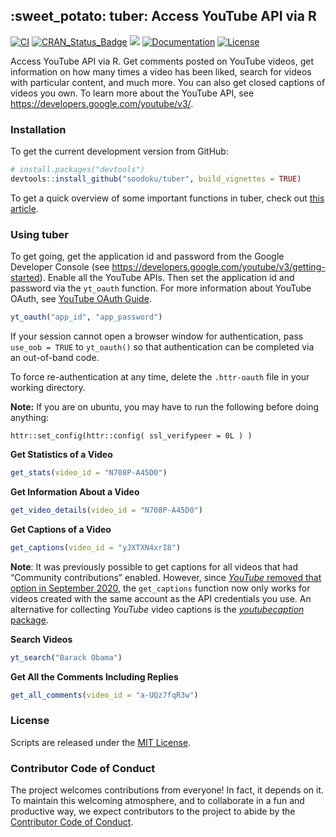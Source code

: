 
<!-- README.md is generated from README.Rmd. Please edit that file -->

## :sweet\_potato: tuber: Access YouTube API via R
[![CI](https://github.com/gojiplus/tuber/actions/workflows/r.yml/badge.svg)](https://github.com/gojiplus/tuber/actions/workflows/r.yml)
[![CRAN\_Status\_Badge](http://www.r-pkg.org/badges/version/tuber)](https://cran.r-project.org/package=tuber)
![](http://cranlogs.r-pkg.org/badges/grand-total/tuber)
[![Documentation](https://img.shields.io/badge/docs-latest-brightgreen.svg)](https://gojiplus.github.io/tuber/)
[![License](https://img.shields.io/github/license/gojiplus/tuber)](https://github.com/gojiplus/tuber/blob/master/LICENSE)


Access YouTube API via R. Get comments posted on YouTube videos, get
information on how many times a video has been liked, search for videos
with particular content, and much more. You can also get closed captions
of videos you own. To learn more about the YouTube API, see
<https://developers.google.com/youtube/v3/>.

### Installation

To get the current development version from GitHub:

``` r
# install.packages("devtools")
devtools::install_github("soodoku/tuber", build_vignettes = TRUE)
```

To get a quick overview of some important functions in tuber, check out
[this article](https://gojiplus.github.io/tuber/articles/tuber-ex.html).

### Using tuber

To get going, get the application id and password from the Google
Developer Console (see
<https://developers.google.com/youtube/v3/getting-started>). Enable all
the YouTube APIs. Then set the application id and password via the
`yt_oauth` function. For more information about YouTube OAuth, see
[YouTube OAuth
Guide](https://developers.google.com/youtube/v3/guides/authentication).

``` r
yt_oauth("app_id", "app_password")
```

If your session cannot open a browser window for authentication, pass
`use_oob = TRUE` to `yt_oauth()` so that authentication can be completed
via an out-of-band code.

To force re-authentication at any time, delete the `.httr-oauth` file in
your working directory.

**Note:** If you are on ubuntu, you may have to run the following before
doing anything:

    httr::set_config(httr::config( ssl_verifypeer = 0L ) )

**Get Statistics of a Video**

``` r
get_stats(video_id = "N708P-A45D0")
```

**Get Information About a Video**

``` r
get_video_details(video_id = "N708P-A45D0")
```

**Get Captions of a Video**

``` r
get_captions(video_id = "yJXTXN4xrI8")
```

**Note**: It was previously possible to get captions for all videos that
had “Community contributions” enabled. However, since [*YouTube* removed
that option in September
2020](https://support.google.com/youtube/answer/2734796?hl=en&visit_id=638791335311528098-9183701&rd=1), the
`get_captions` function now only works for videos created with the same
account as the API credentials you use. An alternative for collecting
*YouTube* video captions is the [*youtubecaption*
package](https://github.com/jooyoungseo/youtubecaption).

**Search Videos**

``` r
yt_search("Barack Obama")
```

**Get All the Comments Including Replies**

``` r
get_all_comments(video_id = "a-UQz7fqR3w")
```

### License

Scripts are released under the [MIT
License](https://opensource.org/licenses/MIT).

### Contributor Code of Conduct

The project welcomes contributions from everyone! In fact, it depends on
it. To maintain this welcoming atmosphere, and to collaborate in a fun
and productive way, we expect contributors to the project to abide by
the [Contributor Code of
Conduct](https://www.contributor-covenant.org/version/1/0/0/).
